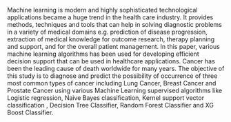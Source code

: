 Machine learning is modern and highly sophisticated technological applications became a huge trend in the health care industry. It provides methods, techniques and tools that can help in solving diagnostic problems in a variety of medical domains e.g. prediction of disease progression, extraction of medical knowledge for outcome research, therapy planning and support, and for the overall patient management. In this paper, various machine learning algorithms has been used for developing efficient decision support that can be used in healthcare applications. Cancer has been the leading cause of death worldwide for many years. The objective of this study is to diagnose and predict the possibility of occurrence of three most common types of cancer including Lung Cancer,  Breast Cancer and Prostate Cancer using various Machine Learning supervised algorithms like Logistic regression, Naive Bayes classification, Kernel support vector classification , Decision Tree Classifier, Random Forest Classifier and XG Boost Classifier.
